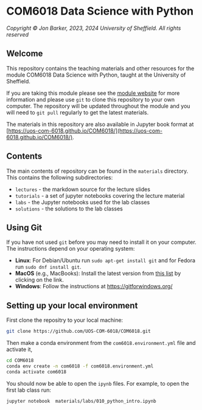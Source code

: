 # COM6018 Data Science with Python

*Copyright © Jon Barker, 2023, 2024 University of Sheffield. All rights reserved*

## Welcome

This repository contains the teaching materials and other resources for the module COM6018 Data Science with Python, taught at the University of Sheffield.

If you are taking this module please see the [module website](https://vle.shef.ac.uk/ultra/courses/_108012_1/cl/outline) for more information and please use `git` to clone this repository to your own computer. The repository will be updated throughout the module and you will need to `git pull` regularly to get the latest materials.

The materials in this repository are also available in Jupyter book format at [https://uos-com-6018.github.io/COM6018/](https://uos-com-6018.github.io/COM6018/).

## Contents

The main contents of repository can be found in the `materials` directory. This contains the following subdirectories:

* `lectures` - the markdown source for the lecture slides
* `tutorials` - a set of jupyter notebooks covering the lecture material
* `labs` - the Jupyter notebooks used for the lab classes
* `solutions` - the solutions to the lab classes

## Using Git

If you have not used `git` before you may need to install it on your computer. The instructions depend on your operating system:

* **Linux**: For Debian/Ubuntu run `sudo apt-get install git` and for Fedora run `sudo dnf install git`.
* **MacOS** (e.g., MacBooks): Install the latest version from [this list](https://sourceforge.net/projects/git-osx-installer/files/) by clicking on the link.
* **Windows**: Follow the instructions at <https://gitforwindows.org/>

## Setting up your local environment

First clone the repositry to your local machine:

```bash
git clone https://github.com/UOS-COM-6018/COM6018.git
```

Then make a conda environment from the `com6018.environment.yml` file and activate it,

```bash
cd COM6018
conda env create -n com6018 -f com6018.environment.yml
conda activate com6018
```

You should now be able to open the `ipynb` files. For example, to open the first lab class run:

```bash
jupyter notebook  materials/labs/010_python_intro.ipynb
```
